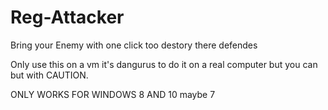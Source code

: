 # Reg-Attacker
Bring your Enemy with one click too destory there defendes

Only use this on a vm it's dangurus to do it on a real computer but you can but with CAUTION.


ONLY WORKS FOR WINDOWS 8 AND 10 maybe 7
